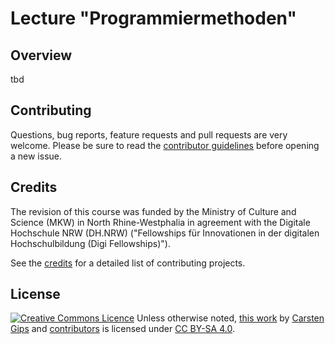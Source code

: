 # Lecture "Programmiermethoden"

## Overview

tbd


## Contributing

Questions, bug reports, feature requests and pull requests are very welcome.
Please be sure to read the [contributor guidelines](CONTRIBUTING.md) before
opening a new issue.


## Credits

The revision of this course was funded by the Ministry of Culture and Science (MKW)
in North Rhine-Westphalia in agreement with the Digitale Hochschule NRW (DH.NRW)
("Fellowships für Innovationen in der digitalen Hochschulbildung (Digi Fellowships)").

See the [credits](CREDITS.md) for a detailed list of contributing projects.


## License

<!-- https://creativecommons.org/choose/ -->
<a rel="license" href="http://creativecommons.org/licenses/by-sa/4.0/"><img alt="Creative Commons Licence" style="border-width:0;margin:0;display:inline;" src="https://i.creativecommons.org/l/by-sa/4.0/80x15.png" /></a>
Unless otherwise noted, <a href="https://github.com/Programmiermethoden/PM-Lecture">this work</a> by <a xmlns:cc="http://creativecommons.org/ns#" href="https://github.com/cagix" property="cc:attributionName" rel="cc:attributionURL">Carsten Gips</a> and <a href="https://github.com/Programmiermethoden/PM-Lecture/graphs/contributors">contributors</a> is licensed under <a rel="license" href="http://creativecommons.org/licenses/by-sa/4.0/">CC BY-SA 4.0</a>.
